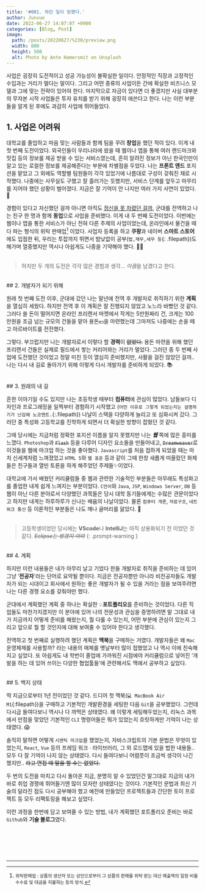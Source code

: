 ```yaml
---
title: '#001. 하던 일이 망했다.'
author: Junvue
date: 2022-06-27 14:07:07 +0900
categories: [Blog, Post]
image:
  path: /posts/20220627/%230/preview.png
  width: 800
  height: 500
  alt: Photo by Ante Hamersmit on Unsplash
---
```


사업은 굉장히 도전적이고 성공 가능성이 불확실한 일이다. 안정적인 직장과 고정적인 수입과는 거리가 멀다는 말이다. 그리고 어떤 종류의 사업이든 간에 확실한 비즈니스 모델과 그에 맞는 전략이 있어야 한다. 마지막으로 자금이 있다면 더 좋겠지만 사실 대부분의 무자본 시작 사업들은 투자 유치를 받기 위해 굉장히 애쓴다고 한다. 나는 이런 부분들을 알게 된 후에도 과감히 사업에 뛰어들었다.

## 1. 사업은 어려워

대학교를 졸업하고 마음 맞는 사람들과 함께 팀을 꾸려 **창업**을 했던 적이 있다. 이게 내 첫 번째 도전이었다. 외국인들이 우리나라에 왔을 때 웹이나 앱을 통해 여러 랜드마크와 맛집 등의 정보를 제공 받을 수 있는 서비스였는데, 흔히 알려진 정보가 아닌 한국인만이 알고 있는 로컬한 정보를 제공해준다는 부분에 차별점을 두었다. 나는 **프론트 엔드** 포지션을 맡았고 그 외에도 역할별 팀원들이 각각 있었기에 나름대로 구성이 갖춰진 채로 시작했다. 나중에는 사무실도 구했고 잘 흘러가는 듯했지만, 서비스 단계를 앞두고 마무리를 지어야 했던 상황이 벌어졌다. 지금은 잘 기억이 안 나지만 여러 가지 사연이 있었다. 🥲

경험이 있다고 자신했던 걸까 아니면 아직도 <u>정신을 못 차렸던 걸까</u>, 군대를 전역하고 나는 친구 한 명과 함께 **동업**으로 사업을 준비했다. 이게 내 두 번째 도전이었다. 이번에는 웹이나 앱을 통한 서비스가 아닌 전혀 다른 주제의 사업이었는데, 온라인에서 물건을 떼다 파는 형식의 위탁 판매업[^fnt1] 이었다. 사업자 등록을 하고 **쿠팡**과 네이버 **스마트 스토어**에도 입점한 뒤, 우리는 투잡까지 뛰면서 밤낮없이 공부(`법,재무,세무 등`{: .filepath})도 해가며 열중했지만 역시나 아쉽게도 나중을 기약해야 했다. 💪🏻
<br /><br />

> 하지만 두 개의 도전은 각각 많은 경험과 생각... <i>아픔</i>을 남겼다고 한다.

<br />
## 2. 개발자가 되기 위해

원래 첫 번째 도전 이후, 군대에 갔던 나는 말년에 전역 후 개발자로 취직하기 위한 **계획**을 열심히 세웠다. 하지만 전역 후 이 계획은 잘 진행되지 않았고 노느라 바빴던 것 같다. 그러다 쓸 돈이 떨어지면 온라인 프리랜서 마켓에서 작게는 5만원짜리 건, 크게는 100만원을 조금 넘는 규모의 건들을 맡아 용돈💵을 마련했는데 그마저도 나중에는 손을 떼고 아르바이트를 전전했다.

그렇다. 부끄럽지만 나는 개발자로서 이렇다 할 **경력**이 ~~없었다.~~ 용돈 마련을 위해 했던 프리랜서 건들은 실제로 필드에서 쌓는 커리어와는 거리가 멀었다. 그러던 중 두 번째 사업에 도전했던 것이었고 정말 미친 듯이 열심히 준비했지만, 사활을 걸진 않았던 걸까.. 나는 다시 내 길로 돌아가기 위해 이렇게 다시 개발자를 준비하게 되었다. 📚

<br />
## 3. 원래의 내 길

흔한 이야기일 수도 있지만 나는 초등학생 때부터 **컴퓨터**에 관심이 많았다. 남들보다 디자인과 프로그래밍을 일찍부터 경험하기 시작했고 (`어떤 이유로 그렇게 되었는지는 설명하기가 난감해 노코멘트.`{:.filepath}) 나날이 스택을 다양하게 늘리고 또 심화시켜 갔다. 그러던 중 특성화 고등학교를 진학하게 되면서 더 확실한 방향이 잡혔던 것 같다.

그때 당시에는 지금처럼 정확한 포지션 이름을 알지 못했지만 나는 **_웹_** 쪽에 많은 흥미를 느꼈다. `Photoshop`과 ~~`Flash`~~ 등을 다루어 디자인 요소들을 만들어내고, ~~`Dreamweaver`~~로 이것들을 웹에 마크업 하는 것을 좋아했다. `Javascript`를 처음 접하게 되었을 때는 마치 신세계처럼 느껴졌었고 `HTML 5`와 `웹 표준` 등과 같이 그때 한창 새롭게 떠올랐던 화제들은 친구들과 열띤 토론을 하게 해주었던 주제들✨이었다.

대학교에 가서 배웠던 커리큘럼들 중 웹과 관련한 기술적인 부분들은 아무래도 특성화고를 졸업한 내게 쉽게 느껴지는 부분이었다. `C언어`와 `Java`, `JSP`, `Windows Server`, `DB` 등 웹이 아닌 다른 분야로서 다양했던 과목들은 당시 대학 동기들에게는 수많은 관문이었다고 하지만 내게는 하루하루가 신나는 배움의 나날이었다. 물론 `컴퓨터 개론`, `자료구조`, `네트워크 통신` 등 이론적인 부분들은 나도 깨나 골머리를 앓았다. 🤮
<br /><br />

> 고등학생이었던 당시에는 **VScode**나 **IntelliJ**는 아직 상용화되기 전 이었던 것 같다. _~~Eclipse는 썼겠지 아마~~_
{: .prompt-warning }
<br />
## 4. 계획

하지만 이런 내용들은 내가 아무리 날고 기었다 한들 개발자로 취직을 준비하는 데 있어 그냥 ‘**전공자**'라는 단어로 요약될 뿐이다. 지금은 전공자뿐만 아니라 비전공자들도 개발자가 되는 시대이고 회사에서 원하는 좋은 개발자가 될 수 있을 거라는 점을 보여주려면 나는 다른 경쟁 요소를 갖춰야만 했다.

군대에서 계획했던 계획 중 하나는 확실한 💡**포트폴리오**를 준비하는 것이었다. 다른 직업들도 마찬가지겠지만 이 분야에 있어 나의 전문성과 관심을 증명하려면 말 그대로 내가 지금까지 어떻게 준비를 해왔는지, 뭘 다룰 수 있는지, 어떤 부분에 관심이 있는지 그리고 앞으로 뭘 할 것인지에 대해 보여줄 수 있어야 한다고 생각했다.

전역하고 첫 번째로 실행하려 했던 계획은 **맥북**을 구매하는 거였다. 개발자들은 왜 `Mac` 운영체제를 사용할까? 라는 내용의 매체를 옛날부터 많이 접했었고 나 역시 이에 친숙해지고 싶었다. 또 아쉽게도 내 학번이 졸업에 가까워진 시점에야 커리큘럼으로 넣어진 ‘개발을 하는 데 있어 쓰이는 다양한 협업툴들’에 관련해서도 맥에서 공부하고 싶었다.

<br />
## 5. 백지 상태

딱 지금으로부터 1년 전이었던 것 같다. 드디어 첫 맥북(`💻 MacBook Air M1`{:filepath})을 구매하고 기본적인 개발환경을 세팅한 다음 `Git`을 공부했었다. 그런데 다시금 들여다보니 역시나 다 까먹은 상태였다. 왜 이렇게 세팅해두었는지, 리눅스 과목에서 만점을 맞았던 기본적인 `CLI` 명령어들은 뭐가 있었는지 흐릿하게만 기억이 나는 상태였다. 😱

솔직히 말하면 어떻게 `시맨틱 마크업`을 했었는지, 자바스크립트의 기본 문법은 무엇이 있었는지, `React`, `Vue` 등의 프레임 워크 ∙ 라이브러리, 그 외 로드맵에 있을 법한 내용들.. 모두 다 잘 기억이 나지 않는 상태였다. 다시 들여다보니 어렴풋이 조금씩 생각이 나긴 했지만.. ~~라고 면접 때 말을 할 수는 없었다.~~

두 번의 도전을 마치고 다시 돌아온 지금, 분명히 알 수 있었던건 말그대로 지금의 내가 바로 취업 경쟁에 뛰어들기엔 많이 모자란 상태였다는 것이다. 기본적인 문법과 최신 기술의 달라진 점도 다시 공부해야 했고 예전에 만들었던 프로젝트들과 간단한 토이 프로젝트 등 모두 리팩토링을 해보고 싶었다.

이런 과정을 한번에 담고 보여줄 수 있는 방법, 내가 계획했던 포트폴리오 준비는 바로 `Github`와 **기술 블로그**였다.
<br /><br /><br /><br /><br /><br />

---
[^fnt1]:<small>위탁판매업 : 상품의 생산자 또는 상인으로부터 그 상품의 판매를 위탁 받는 대신 매출액의 일정 비율 수수료 및 대금을 지불하는 등의 방식.</small>
